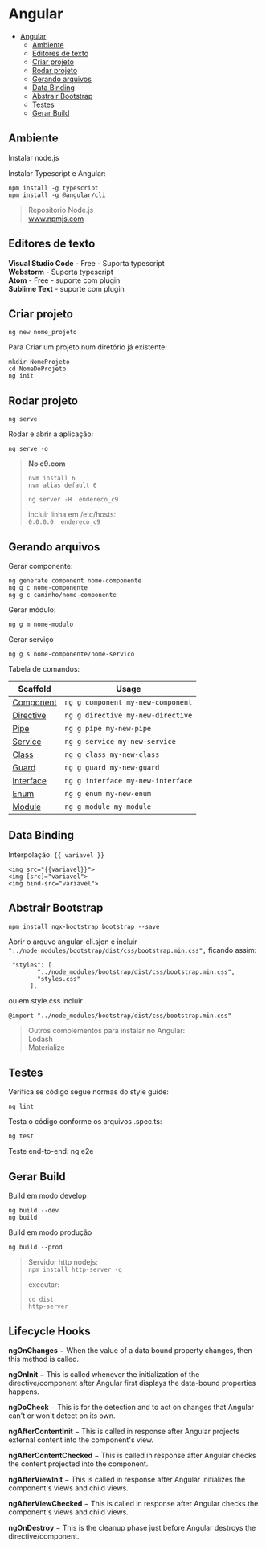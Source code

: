 # Angular

- [Angular](#angular)
    - [Ambiente](#ambiente)
    - [Editores de texto](#editores-de-texto)
    - [Criar projeto](#criar-projeto)
    - [Rodar projeto](#rodar-projeto)
    - [Gerando arquivos](#gerando-arquivos)
    - [Data Binding](#data-binding)
    - [Abstrair Bootstrap](#abstrair-bootstrap)
    - [Testes](#testes)
    - [Gerar Build](#gerar-build)

## Ambiente
Instalar node.js

Instalar Typescript e Angular:

    npm install -g typescript
    npm install -g @angular/cli

>Repositorio Node.js  
>www.npmjs.com

## Editores de texto
**Visual Studio Code** - Free - Suporta typescript  
**Webstorm** - Suporta typescript  
**Atom** - Free - suporte com plugin  
**Sublime Text** - suporte com plugin  

## Criar projeto
    ng new nome_projeto

Para Criar um projeto num diretório já existente:

    mkdir NomeProjeto
    cd NomeDoProjeto
    ng init

## Rodar projeto
    ng serve

Rodar e abrir a aplicação:

    ng serve -o

> **No c9.com**  
> ```
> nvm install 6
> nvm alias default 6
>
> ng server -H  endereco_c9
> ```
> incluir linha em /etc/hosts:  
> `0.0.0.0  endereco_c9`


## Gerando arquivos
Gerar componente:

    ng generate component nome-componente
    ng g c nome-componente
    ng g c caminho/nome-componente

Gerar módulo:

    ng g m nome-modulo

Gerar serviço

    ng g s nome-componente/nome-servico

Tabela de comandos:

Scaffold  | Usage
---       | ---
[Component](https://github.com/angular/angular-cli/wiki/generate-component) | `ng g component my-new-component`
[Directive](https://github.com/angular/angular-cli/wiki/generate-directive) | `ng g directive my-new-directive`
[Pipe](https://github.com/angular/angular-cli/wiki/generate-pipe)           | `ng g pipe my-new-pipe`
[Service](https://github.com/angular/angular-cli/wiki/generate-service)     | `ng g service my-new-service`
[Class](https://github.com/angular/angular-cli/wiki/generate-class)         | `ng g class my-new-class`
[Guard](https://github.com/angular/angular-cli/wiki/generate-guard)         | `ng g guard my-new-guard`
[Interface](https://github.com/angular/angular-cli/wiki/generate-interface) | `ng g interface my-new-interface`
[Enum](https://github.com/angular/angular-cli/wiki/generate-enum)           | `ng g enum my-new-enum`
[Module](https://github.com/angular/angular-cli/wiki/generate-module)       | `ng g module my-module`

## Data Binding

Interpolação: `{{ variavel }}`
```
<img src="{{variavel}}">
<img [src]="variavel">
<img bind-src="variavel">
```
## Abstrair Bootstrap

    npm install ngx-bootstrap bootstrap --save

Abrir o arquvo angular-cli.sjon e incluir `"../node_modules/bootstrap/dist/css/bootstrap.min.css",` ficando assim:

```
 "styles": [
        "../node_modules/bootstrap/dist/css/bootstrap.min.css",
        "styles.css"
      ],
```
ou em style.css incluir

    @import "../node_modules/bootstrap/dist/css/bootstrap.min.css"

> Outros complementos para instalar no Angular:  
> Lodash  
> Materialize  

## Testes

Verifica se código segue normas do style guide:

    ng lint

Testa o código conforme os arquivos .spec.ts:

    ng test

Teste end-to-end:
    ng e2e

## Gerar Build

Build em modo develop

    ng build --dev
    ng build

Build em modo produção

    ng build --prod

> Servidor http nodejs:   
> `npm install http-server -g`
>
> executar:  
> ```
> cd dist
> http-server
> ```

## Lifecycle Hooks

**ngOnChanges** − When the value of a data bound property changes, then this
method is called.

**ngOnInit** − This is called whenever the initialization of the
directive/component after Angular first displays the data-bound properties
happens.

**ngDoCheck** − This is for the detection and to act on changes that Angular
can't or won't detect on its own.

**ngAfterContentInit** − This is called in response after Angular projects
external content into the component's view.

**ngAfterContentChecked** − This is called in response after Angular checks the
content projected into the component.

**ngAfterViewInit** − This is called in response after Angular initializes the
component's views and child views.

**ngAfterViewChecked** − This is called in response after Angular checks the
component's views and child views.

**ngOnDestroy** − This is the cleanup phase just before Angular destroys the
directive/component.
